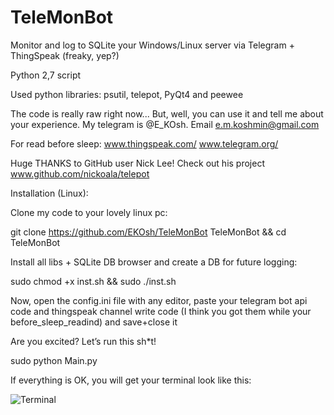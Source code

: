 ﻿# TeleMonBot
Monitor and log to SQLite your Windows/Linux server via Telegram + ThingSpeak (freaky, yep?)

Python 2,7 script

Used python libraries: psutil, telepot, PyQt4 and peewee

The code is really raw right now... But, well, you can use it and tell me about your experience. My telegram is @E_KOsh. Email e.m.koshmin@gmail.com

For read before sleep: www.thingspeak.com/ www.telegram.org/ 

Huge THANKS to GitHub user Nick Lee! Check out his project www.github.com/nickoala/telepot


Installation (Linux):

Clone my code to your lovely linux pc:

git clone https://github.com/EKOsh/TeleMonBot TeleMonBot && cd TeleMonBot

Install all libs + SQLite DB browser and create a DB for future logging:

sudo chmod +x inst.sh && sudo ./inst.sh

Now, open the config.ini file with any editor, paste your telegram bot api code and thingspeak channel write code (I think you got them while your before_sleep_readind) and save+close it

Are you excited? Let’s run this sh*t!

sudo python Main.py

If everything is OK, you will get your terminal look like this:

![Terminal](https://github.com/EKOsh/TeleMonBot/blob/master/terminal.png)




